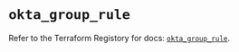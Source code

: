 # `okta_group_rule`

Refer to the Terraform Registory for docs: [`okta_group_rule`](https://registry.terraform.io/providers/okta/okta/3.46.0/docs/resources/group_rule).
